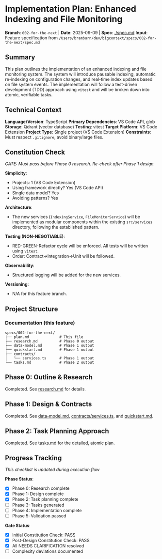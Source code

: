 # Implementation Plan: Enhanced Indexing and File Monitoring

**Branch**: `002-for-the-next` | **Date**: 2025-09-09 | **Spec**: [./spec.md](./spec.md)
**Input**: Feature specification from `/Users/bramburn/dev/bigcontext/specs/002-for-the-next/spec.md`

## Summary
This plan outlines the implementation of an enhanced indexing and file monitoring system. The system will introduce pausable indexing, automatic re-indexing on configuration changes, and real-time index updates based on file system events. The implementation will follow a test-driven development (TDD) approach using `vitest` and will be broken down into atomic, verifiable tasks.

## Technical Context
**Language/Version**: TypeScript
**Primary Dependencies**: VS Code API, glob
**Storage**: Qdrant (vector database)
**Testing**: vitest
**Target Platform**: VS Code Extension
**Project Type**: Single project (VS Code Extension)
**Constraints**: Must respect `.gitignore`, avoid binary/large files.

## Constitution Check
*GATE: Must pass before Phase 0 research. Re-check after Phase 1 design.*

**Simplicity**:
- Projects: 1 (VS Code Extension)
- Using framework directly? Yes (VS Code API)
- Single data model? Yes
- Avoiding patterns? Yes

**Architecture**:
- The new services (`IndexingService`, `FileMonitorService`) will be implemented as modular components within the existing `src/services` directory, following the established pattern.

**Testing (NON-NEGOTIABLE)**:
- RED-GREEN-Refactor cycle will be enforced. All tests will be written using `vitest`.
- Order: Contract→Integration→Unit will be followed.

**Observability**:
- Structured logging will be added for the new services.

**Versioning**:
- N/A for this feature branch.

## Project Structure

### Documentation (this feature)
```
specs/002-for-the-next/
├── plan.md              # This file
├── research.md          # Phase 0 output
├── data-model.md        # Phase 1 output
├── quickstart.md        # Phase 1 output
├── contracts/
│   └── services.ts      # Phase 1 output
└── tasks.md             # Phase 2 output
```

## Phase 0: Outline & Research
Completed. See [research.md](./research.md) for details.

## Phase 1: Design & Contracts
Completed. See [data-model.md](./data-model.md), [contracts/services.ts](./contracts/services.ts), and [quickstart.md](./quickstart.md).

## Phase 2: Task Planning Approach
Completed. See [tasks.md](./tasks.md) for the detailed, atomic plan.

## Progress Tracking
*This checklist is updated during execution flow*

**Phase Status**:
- [x] Phase 0: Research complete
- [x] Phase 1: Design complete
- [x] Phase 2: Task planning complete
- [ ] Phase 3: Tasks generated
- [ ] Phase 4: Implementation complete
- [ ] Phase 5: Validation passed

**Gate Status**:
- [x] Initial Constitution Check: PASS
- [x] Post-Design Constitution Check: PASS
- [x] All NEEDS CLARIFICATION resolved
- [ ] Complexity deviations documented
